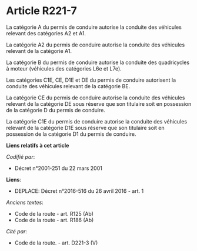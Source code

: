 # Article R221-7

La catégorie A du permis de conduire autorise la conduite des véhicules relevant des catégories A2 et A1. 

La catégorie A2 du permis de conduire autorise la conduite des véhicules relevant de la catégorie A1. 

La catégorie B du permis de conduire autorise la conduite des quadricycles à moteur (véhicules des catégories L6e et L7e). 

Les catégories C1E, CE, D1E et DE du permis de conduire autorisent la conduite des véhicules relevant de la catégorie BE. 

La catégorie CE du permis de conduire autorise la conduite des véhicules relevant de la catégorie DE sous réserve que son
titulaire soit en possession de la catégorie D du permis de conduire. 

La catégorie C1E du permis de conduire autorise la conduite des véhicules relevant de la catégorie D1E sous réserve que son
titulaire soit en possession de la catégorie D1 du permis de conduire.

**Liens relatifs à cet article**

_Codifié par_:

  - Décret n°2001-251 du 22 mars 2001

**Liens**:

  - DEPLACE: Décret n°2016-516 du 26 avril 2016 - art. 1

_Anciens textes_:

  - Code de la route - art. R125 (Ab)
  - Code de la route - art. R186 (Ab)

_Cité par_:

  - Code de la route. - art. D221-3 (V)
